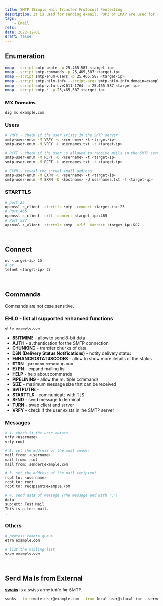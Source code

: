 ```yaml
---
title: SMTP (Simple Mail Transfer Protocol) Pentesting
description: It is used for sending e-mail. POP3 or IMAP are used for receiving e-mail. Default ports are 25 (SMTP), 465 (SMTPS), 587 (SMTPS).
tags:
    - Email
refs:
date: 2022-12-01
draft: false
---
```


## Enumeration

```sh
nmap --script smtp-brute -p 25,465,587 <target-ip>
nmap --script smtp-commands -p 25,465,587 <target-ip>
nmap --script smtp-enum-users -p 25,465,587 <target-ip>
nmap --script smtp-ntlm-info --script-args smtp-ntlm-info.domain=example.com -p 25,465,587 <target-ip>
nmap --script smtp-vuln-cve2011-1764 -p 25,465,587 <target-ip>
nmap --script smtp-* -p 25,465,587 <target-ip>
```

### MX Domains

```sh
dig mx example.com
```

### Users

```sh
# VRFY - check if the user exists in the SMTP server
smtp-user-enum -M VRFY -u <username> -t <target-ip>
smtp-user-enum -M VRFY -U usernames.txt -t <target-ip>

# RCPT - check if the user is allowed to receive mails in the SMTP server
smtp-user-enum -M RCPT -u <username> -t <target-ip>
smtp-user-enum -M RCPT -U usernames.txt -t <target-ip>

# EXPN - reveal the actual email address
smtp-user-enum -M EXPN -u <username> -t <target-ip>
smtp-user-enum -M EXPN -D <hostname> -U usernames.txt -t <target-ip>
```

### STARTTLS

```sh
# port 25
openssl s_client -starttls smtp -connect <target-ip>:25
# Port 465
openssl s_client -crlf -connect <target-ip>:465
# Port 587
openssl s_client -starttls smtp -crlf -connect <target-ip>:587
```

<br />

## Connect

```sh
nc <target-ip> 25
# or
telnet <target-ip> 25
```

<br />

## Commands

Commands are not case sensitive.

### EHLO - list all supported enhanced functions

```sh
ehlo example.com
```

- **8BITMIME** - allow to send 8-bit data
- **AUTH** - authentication for the SMTP connection
- **CHUNKING** - transfer chunks of data
- **DSN (Delivery Status Notifications)** - notify delivery status
- **ENHANCEDSTATUSCODES** - allow to show more details of the status
- **ETRN** - process remote queue
- **EXPN** - expand mailing list
- **HELP** - help about commands
- **PIPELINING** - allow the multiple commands
- **SIZE** - maximum message size that can be received
- **SMTPUTF8** -
- **STARTTLS** - communicate with TLS
- **SEND** - send message to terminal
- **TURN** - swap client and server
- **VRFY** - check if the user exists in the SMTP server

### Messages

```sh
# 1. check if the user exists
vrfy <username>
vrfy root

# 2. set the address of the mail sender
mail from: <username>
mail from: root
mail from: sender@example.com

# 3. set the address of the mail recipient
rcpt to: <username>
rcpt to: root
rcpt to: recipient@example.com

# 4. send data of message (the message end with ".")
data
subject: Test Mail
This is a test mail.
.
```

### Others

```sh
# process remote queue
etrn example.com

# list the mailing list
expn example.com
```

<br />

## Send Mails from External

**[swaks](https://github.com/jetmore/swaks)** is a swiss army knife for SMTP.

```sh
swaks --to remote-user@example.com --from local-user@<local-ip> --server mail.example.com --body "hello"
```